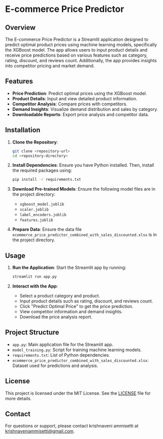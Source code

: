 # E-commerce Price Predictor

## Overview

The E-commerce Price Predictor is a Streamlit application designed to predict optimal product prices using machine learning models, specifically the XGBoost model. The app allows users to input product details and receive price predictions based on various features such as category, rating, discount, and reviews count. Additionally, the app provides insights into competitor pricing and market demand.

## Features

- **Price Prediction**: Predict optimal prices using the XGBoost model.
- **Product Details**: Input and view detailed product information.
- **Competitor Analysis**: Compare prices with competitors.
- **Demand Insights**: Visualize demand distribution and sales by category.
- **Downloadable Reports**: Export price analysis and competitor data.

## Installation

1. **Clone the Repository**:
   ```bash
   git clone <repository-url>
   cd <repository-directory>
   ```

2. **Install Dependencies**:
   Ensure you have Python installed. Then, install the required packages using:
   ```bash
   pip install -r requirements.txt
   ```

3. **Download Pre-trained Models**:
   Ensure the following model files are in the project directory:
   - `xgboost_model.joblib`
   - `scaler.joblib`
   - `label_encoders.joblib`
   - `features.joblib`

4. **Prepare Data**:
   Ensure the data file `ecommerce_price_predictor_combined_with_sales_discounted.xlsx` is in the project directory.

## Usage

1. **Run the Application**:
   Start the Streamlit app by running:
   ```bash
   streamlit run app.py
   ```

2. **Interact with the App**:
   - Select a product category and product.
   - Input product details such as rating, discount, and reviews count.
   - Click "Predict Optimal Price" to get the price prediction.
   - View competitor information and demand insights.
   - Download the price analysis report.

## Project Structure

- `app.py`: Main application file for the Streamlit app.
- `model_training.py`: Script for training machine learning models.
- `requirements.txt`: List of Python dependencies.
- `ecommerce_price_predictor_combined_with_sales_discounted.xlsx`: Dataset used for predictions and analysis.


## License

This project is licensed under the MIT License. See the [LICENSE](LICENSE) file for more details.

## Contact

For questions or support, please contact krishnaveni ammisetti at krishnaveniammisetti@gmail.com. 
